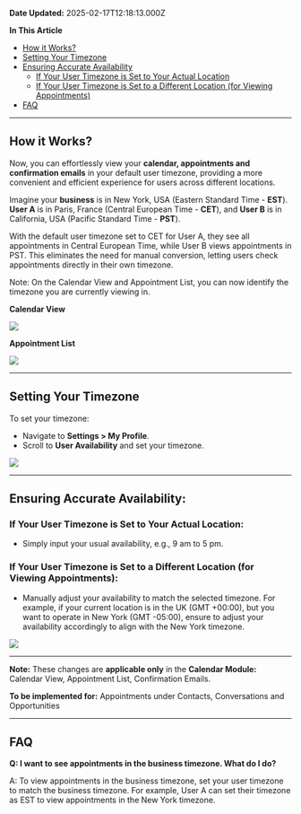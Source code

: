 **Date Updated:** 2025-02-17T12:18:13.000Z
  
  
**In This Article**

* [How it Works?](#How-it-Works?)
* [Setting Your Timezone](#Setting-Your-Timezone)
* [Ensuring Accurate Availability](#Ensuring-Accurate-Availability%3A)  
   * [If Your User Timezone is Set to Your Actual Location](#If-Your-User-Timezone-is-Set-to-Your-Actual-Location%3A)  
   * [If Your User Timezone is Set to a Different Location (for Viewing Appointments)](#If-Your-User-Timezone-is-Set-to-a-Different-Location-%28for-Viewing-Appointments%29%3A)
* [FAQ](#FAQ)

---

## How it Works?

Now, you can effortlessly view your **calendar, appointments and confirmation emails** in your default user timezone, providing a more convenient and efficient experience for users across different locations. 

Imagine your **business** is in New York, USA (Eastern Standard Time - **EST**). **User A** is in Paris, France (Central European Time - **CET**), and **User B** is in California, USA (Pacific Standard Time - **PST**). 

With the default user timezone set to CET for User A, they see all appointments in Central European Time, while User B views appointments in PST. This eliminates the need for manual conversion, letting users check appointments directly in their own timezone. 

Note: On the Calendar View and Appointment List, you can now identify the timezone you are currently viewing in.

  
**Calendar View**

![](https://s3.amazonaws.com/cdn.freshdesk.com/data/helpdesk/attachments/production/155033154640/original/DVJatnzLZ2-eWa8GzFeytluoPsHMPKCY2w.png?1726738577)

  
**Appointment List**

![](https://s3.amazonaws.com/cdn.freshdesk.com/data/helpdesk/attachments/production/155041693383/original/DBS-E3qxJZClR8lOshUmnCPO6rSDjcomNA.png?1739774876)  

---

## Setting Your Timezone

To set your timezone:

* Navigate to **Settings > My Profile**.
* Scroll to **User Availability** and set your timezone.

![](https://s3.amazonaws.com/cdn.freshdesk.com/data/helpdesk/attachments/production/155033156048/original/8GhhELmyUavAZMisQVzAqskQEmx1-Hk2AA.png?1726739309)

---

## Ensuring Accurate Availability:

### If Your User Timezone is Set to Your Actual Location:

* Simply input your usual availability, e.g., 9 am to 5 pm.

  
### If Your User Timezone is Set to a Different Location (for Viewing Appointments):

* Manually adjust your availability to match the selected timezone. For example, if your current location is in the UK (GMT +00:00), but you want to operate in New York (GMT -05:00), ensure to adjust your availability accordingly to align with the New York timezone.

  
![](https://s3.amazonaws.com/cdn.freshdesk.com/data/helpdesk/attachments/production/155033156328/original/w9EqJqUsHKRXGzBMkjpv2poYlARW4oLHiQ.png?1726739450)

---

**Note:** These changes are **applicable only** in the **Calendar Module:** Calendar View, Appointment List, Confirmation Emails.

**To be implemented for:**
Appointments under Contacts, Conversations and Opportunities

  
---

## FAQ

**Q: I want to see appointments in the business timezone. What do I do?**

A: To view appointments in the business timezone, set your user timezone to match the business timezone. For example, User A can set their timezone as EST to view appointments in the New York timezone.

  